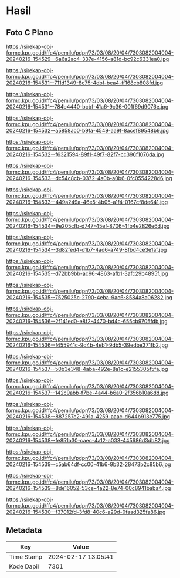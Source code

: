 # Hasil

## Foto C Plano

https://sirekap-obj-formc.kpu.go.id/ffc4/pemilu/pdpr/73/03/08/20/04/7303082004004-20240216-154529--6a6a2ac4-337e-4156-a81d-bc92c6331ea0.jpg

https://sirekap-obj-formc.kpu.go.id/ffc4/pemilu/pdpr/73/03/08/20/04/7303082004004-20240216-154531--711d1349-8c75-4dbf-bea4-ff168cb808fd.jpg

https://sirekap-obj-formc.kpu.go.id/ffc4/pemilu/pdpr/73/03/08/20/04/7303082004004-20240216-154531--784b4440-bcbf-41a6-9c36-001f69d9076e.jpg

https://sirekap-obj-formc.kpu.go.id/ffc4/pemilu/pdpr/73/03/08/20/04/7303082004004-20240216-154532--a5858ac0-b9fa-4549-aa9f-8acef89548b9.jpg

https://sirekap-obj-formc.kpu.go.id/ffc4/pemilu/pdpr/73/03/08/20/04/7303082004004-20240216-154532--f6321594-89f1-49f7-82f7-cc396f1076da.jpg

https://sirekap-obj-formc.kpu.go.id/ffc4/pemilu/pdpr/73/03/08/20/04/7303082004004-20240216-154533--dc54c8cb-0372-4a0b-a0b6-0fc0554228d6.jpg

https://sirekap-obj-formc.kpu.go.id/ffc4/pemilu/pdpr/73/03/08/20/04/7303082004004-20240216-154533--449a249a-46e5-4b05-a1f4-0167cf8de641.jpg

https://sirekap-obj-formc.kpu.go.id/ffc4/pemilu/pdpr/73/03/08/20/04/7303082004004-20240216-154534--9e205cfb-d747-45ef-8706-4fb4e2826e6d.jpg

https://sirekap-obj-formc.kpu.go.id/ffc4/pemilu/pdpr/73/03/08/20/04/7303082004004-20240216-154534--3d82fed4-d1b7-4ad6-a749-8fbd4ce3e1af.jpg

https://sirekap-obj-formc.kpu.go.id/ffc4/pemilu/pdpr/73/03/08/20/04/7303082004004-20240216-154535--d72bb9bb-ac96-4863-afb1-3afc29b4895f.jpg

https://sirekap-obj-formc.kpu.go.id/ffc4/pemilu/pdpr/73/03/08/20/04/7303082004004-20240216-154535--7525025c-2790-4eba-9ac6-8584a8a06282.jpg

https://sirekap-obj-formc.kpu.go.id/ffc4/pemilu/pdpr/73/03/08/20/04/7303082004004-20240216-154536--2f141ed0-e8f2-4470-bd4c-655cb9705fdb.jpg

https://sirekap-obj-formc.kpu.go.id/ffc4/pemilu/pdpr/73/03/08/20/04/7303082004004-20240216-154536--f455941c-9d4b-4eb1-9db5-39edbe371fb2.jpg

https://sirekap-obj-formc.kpu.go.id/ffc4/pemilu/pdpr/73/03/08/20/04/7303082004004-20240216-154537--50b3e348-4aba-492e-8a1c-e2155305f5fa.jpg

https://sirekap-obj-formc.kpu.go.id/ffc4/pemilu/pdpr/73/03/08/20/04/7303082004004-20240216-154537--142c9abb-f7be-4a44-b6a0-2f356b10a6dd.jpg

https://sirekap-obj-formc.kpu.go.id/ffc4/pemilu/pdpr/73/03/08/20/04/7303082004004-20240216-154538--887257c2-491a-4259-aaac-d644b913e775.jpg

https://sirekap-obj-formc.kpu.go.id/ffc4/pemilu/pdpr/73/03/08/20/04/7303082004004-20240216-154538--fe851a30-caec-4a12-a033-445686d3db82.jpg

https://sirekap-obj-formc.kpu.go.id/ffc4/pemilu/pdpr/73/03/08/20/04/7303082004004-20240216-154539--c5ab64df-cc00-41b6-9b32-28473b2c85b6.jpg

https://sirekap-obj-formc.kpu.go.id/ffc4/pemilu/pdpr/73/03/08/20/04/7303082004004-20240216-154539--8de16052-53ce-4a22-8e74-00c8941baba4.jpg

https://sirekap-obj-formc.kpu.go.id/ffc4/pemilu/pdpr/73/03/08/20/04/7303082004004-20240216-154530--f37012fd-3fd8-40c6-a29d-0faad325fa86.jpg


## Metadata

| Key        | Value               |
| ---------- | ------------------- |
| Time Stamp | 2024-02-17 13:05:41 |
| Kode Dapil | 7301                |



